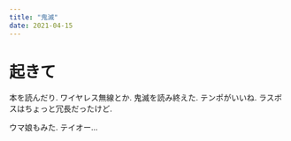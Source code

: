 ```yaml
---
title: "鬼滅"
date: 2021-04-15
---
```


# 起きて
本を読んだり. ワイヤレス無線とか. 鬼滅を読み終えた. テンポがいいね. ラスボスはちょっと冗長だったけど.

ウマ娘もみた. テイオー...